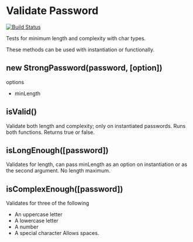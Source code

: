 # Validate Password
[![Build Status](https://travis-ci.org/snlacks/node-strong-password.svg?branch=master)](https://travis-ci.org/snlacks/node-strong-password)

Tests for minimum length and complexity with char types.

These methods can be used with instantiation or functionally.
## new StrongPassword(password, [option])
options
* minLength

## isValid() 
Validate both length and complexity; only on instantiated passwords. Runs both functions. Returns true or false.

## isLongEnough([password])
Validates for length, can pass minLength as an option on instantiation or as the second argument.
No length maximum.

## isComplexEnough([password])
Validates for three of the following
* An uppercase letter
* A lowercase letter
* A number
* A special character
Allows spaces.

